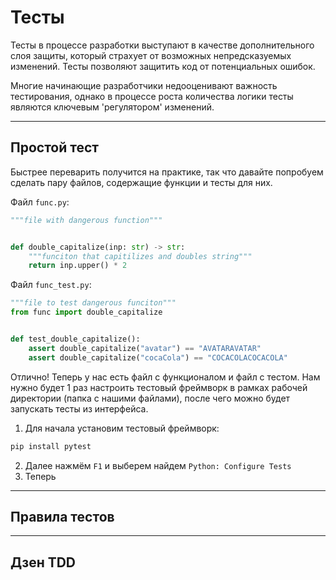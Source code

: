 # Тесты

Тесты в процессе разработки выступают в качестве дополнительного слоя защиты, который страхует от возможных непредсказуемых изменений. Тесты позволяют защитить код от потенциальных ошибок.

Многие начинающие разработчики недооценивают важность тестирования, однако в процессе роста количества логики тесты являются ключевым 'регулятором' изменений.

---

## Простой тест

Быстрее переварить получится на практике, так что давайте попробуем сделать пару файлов, содержащие функции и тесты для них.

Файл `func.py`:
```python
"""file with dangerous function"""


def double_capitalize(inp: str) -> str:
    """funciton that capitilizes and doubles string"""
    return inp.upper() * 2

```

Файл `func_test.py`:
```python
"""file to test dangerous funciton"""
from func import double_capitalize


def test_double_capitalize():
    assert double_capitalize("avatar") == "AVATARAVATAR"
    assert double_capitalize("cocaCola") == "COCACOLACOCACOLA"

```

Отлично! Теперь у нас есть файл с функционалом и файл с тестом. Нам нужно будет 1 раз настроить тестовый фреймворк в рамках рабочей директории (папка с нашими файлами), после чего можно будет запускать тесты из интерфейса.

1. Для начала установим тестовый фреймворк:
```python
pip install pytest
```
2. Далее нажмём `F1` и выберем найдем `Python: Configure Tests`
3. Теперь 

---

## Правила тестов


---

## Дзен TDD

